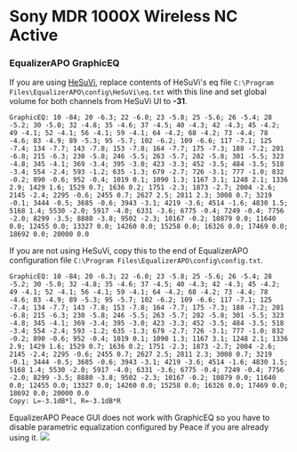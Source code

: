 # Sony MDR 1000X Wireless NC Active
### EqualizerAPO GraphicEQ
If you are using [HeSuVi](https://sourceforge.net/projects/hesuvi/), replace contents of HeSuVi's eq file `C:\Program Files\EqualizerAPO\config\HeSuVi\eq.txt` with this line and set global volume for both channels from HeSuVi UI to **-31**.
```
GraphicEQ: 10 -84; 20 -6.3; 22 -6.0; 23 -5.8; 25 -5.6; 26 -5.4; 28 -5.2; 30 -5.0; 32 -4.8; 35 -4.6; 37 -4.5; 40 -4.3; 42 -4.3; 45 -4.2; 49 -4.1; 52 -4.1; 56 -4.1; 59 -4.1; 64 -4.2; 68 -4.2; 73 -4.4; 78 -4.6; 83 -4.9; 89 -5.3; 95 -5.7; 102 -6.2; 109 -6.6; 117 -7.1; 125 -7.4; 134 -7.7; 143 -7.8; 153 -7.8; 164 -7.7; 175 -7.3; 188 -7.2; 201 -6.8; 215 -6.3; 230 -5.8; 246 -5.5; 263 -5.7; 282 -5.8; 301 -5.5; 323 -4.8; 345 -4.1; 369 -3.4; 395 -3.0; 423 -3.3; 452 -3.5; 484 -3.5; 518 -3.4; 554 -2.4; 593 -1.2; 635 -1.3; 679 -2.7; 726 -3.1; 777 -1.0; 832 -0.2; 890 -0.6; 952 -0.4; 1019 0.1; 1090 1.3; 1167 3.1; 1248 2.1; 1336 2.9; 1429 1.6; 1529 0.7; 1636 0.2; 1751 -2.3; 1873 -2.7; 2004 -2.6; 2145 -2.4; 2295 -0.6; 2455 0.7; 2627 2.5; 2811 2.3; 3008 0.7; 3219 -0.1; 3444 -0.5; 3685 -0.6; 3943 -3.1; 4219 -3.6; 4514 -1.6; 4830 1.5; 5168 1.4; 5530 -2.0; 5917 -4.0; 6331 -3.6; 6775 -0.4; 7249 -0.4; 7756 -2.0; 8299 -3.5; 8880 -3.8; 9502 -2.3; 10167 -0.2; 10879 0.0; 11640 0.0; 12455 0.0; 13327 0.0; 14260 0.0; 15258 0.0; 16326 0.0; 17469 0.0; 18692 0.0; 20000 0.0
```
If you are not using HeSuVi, copy this to the end of EqualizerAPO configuration file `C:\Program Files\EqualizerAPO\config\config.txt`.
```
GraphicEQ: 10 -84; 20 -6.3; 22 -6.0; 23 -5.8; 25 -5.6; 26 -5.4; 28 -5.2; 30 -5.0; 32 -4.8; 35 -4.6; 37 -4.5; 40 -4.3; 42 -4.3; 45 -4.2; 49 -4.1; 52 -4.1; 56 -4.1; 59 -4.1; 64 -4.2; 68 -4.2; 73 -4.4; 78 -4.6; 83 -4.9; 89 -5.3; 95 -5.7; 102 -6.2; 109 -6.6; 117 -7.1; 125 -7.4; 134 -7.7; 143 -7.8; 153 -7.8; 164 -7.7; 175 -7.3; 188 -7.2; 201 -6.8; 215 -6.3; 230 -5.8; 246 -5.5; 263 -5.7; 282 -5.8; 301 -5.5; 323 -4.8; 345 -4.1; 369 -3.4; 395 -3.0; 423 -3.3; 452 -3.5; 484 -3.5; 518 -3.4; 554 -2.4; 593 -1.2; 635 -1.3; 679 -2.7; 726 -3.1; 777 -1.0; 832 -0.2; 890 -0.6; 952 -0.4; 1019 0.1; 1090 1.3; 1167 3.1; 1248 2.1; 1336 2.9; 1429 1.6; 1529 0.7; 1636 0.2; 1751 -2.3; 1873 -2.7; 2004 -2.6; 2145 -2.4; 2295 -0.6; 2455 0.7; 2627 2.5; 2811 2.3; 3008 0.7; 3219 -0.1; 3444 -0.5; 3685 -0.6; 3943 -3.1; 4219 -3.6; 4514 -1.6; 4830 1.5; 5168 1.4; 5530 -2.0; 5917 -4.0; 6331 -3.6; 6775 -0.4; 7249 -0.4; 7756 -2.0; 8299 -3.5; 8880 -3.8; 9502 -2.3; 10167 -0.2; 10879 0.0; 11640 0.0; 12455 0.0; 13327 0.0; 14260 0.0; 15258 0.0; 16326 0.0; 17469 0.0; 18692 0.0; 20000 0.0
Copy: L=-3.1dB*l, R=-3.1dB*R
```
EqualizerAPO Peace GUI does not work with GraphicEQ so you have to disable parametric equalization configured by Peace if you are already using it.
![](https://raw.githubusercontent.com/jaakkopasanen/AutoEq/master/results/Headphone.com/innerfidelity/onear/Sony%20MDR%201000X%20Wireless%20NC%20Active/Sony%20MDR%201000X%20Wireless%20NC%20Active.png)
